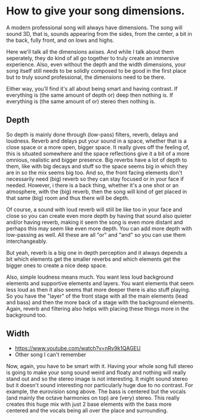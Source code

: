 # How to give your song dimensions.
A modern professional song will always have dimensions. The song will sound 3D, that is, sounds appearing from the sides, from the center, a bit in the back, fully front, and on lows and highs.

Here we'll talk all the dimensions axises. And while I talk about them seperately, they do kind of all go together to truly create an immersive experience. Also, even without the depth and the width dimensions, your song itself still needs to be solidly composed to be good in the first place but to truly sound professional, the dimensions need to be there.

Either way, you'll find it's all about being smart and having contrast. If everything is (the same amount of depth or) deep then nothing is. If everything is (the same amount of or) stereo then nothing is.

## Depth
So depth is mainly done through (low-pass) filters, reverb, delays and loudness. Reverb and delays put your sound in a space, whether that is a close space or a more open, bigger space. It really gives off the feeling of, this is situated somewhere and the space reflections give it a bit of a more omnious, realistic and bigger presence. Big reverbs have a lot of depth to them, like with big decays and stuff so the space seems big in which they are in so the mix seems big too. And so, the front facing elements don't necessarily need (big) reverb so they can stay focused or in your face if needed. However, i there is a back thing, whether it's a one shot or an atmosphere, with the (big) reverb, then the song will kind of get placed in that same (big) room and thus there will be depth.

Of course, a sound with loud reverb will still be like too in your face and close so you can create even more depth by having that sound also quieter and/or having reverb, making it seem the song is even more distant and perhaps this may seem like even more depth. You can add more depth with low-passing as well. All these are all "or" and "and" so you can use them interchangeably.

But yeah, reverb is a big one in depth perception and it always depends a bit which elements get the smaller reverbs and which elements get the bigger ones to create a nice deep space.

Also, simple loudness means much. You want less loud background elements and supportive elements and layers. You want elements that seem less loud as then it also seems that more deeper there is also stuff playing. So you have the "layer" of the front stage with all the main elements (lead and bass) and then the more back of a stage with the background elements. Again, reverb and filtering also helps with placing these things more in the background too.

## Width
- https://www.youtube.com/watch?v=nRv9k1QAGEU
- Other song I can't remember

Now, again, you have to be smart with it. Having your whole song full stereo is going to make your song sound weird and floaty and nothing will really stand out and so the stereo image is not interesting. It might sound stereo but it doesn't sound interesting nor particularly huge due to no contrast. For example, the eurovision song above. The bass is centered but the vocals (and mainly the octave harmonies on top) are (very) stereo. This really creates this huge mix with just 2 base elements with the bass more centered and the vocals being all over the place and surrounding.
